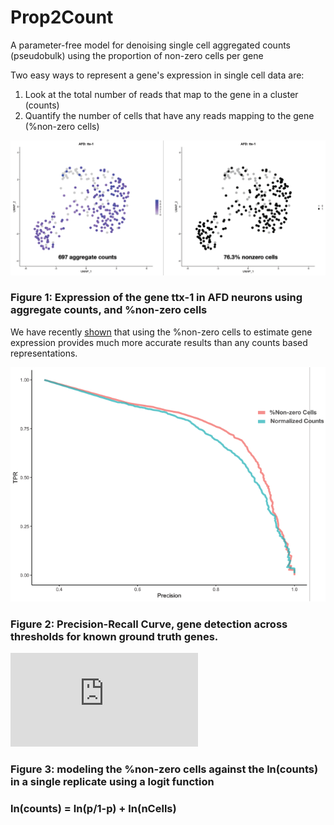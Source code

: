 # Prop2Count
A parameter-free model for denoising single cell aggregated counts (pseudobulk) using the proportion of non-zero cells per gene


Two easy ways to represent a gene's expression in single cell data are:
1. Look at the total number of reads that map to the gene in a cluster (counts)
2. Quantify the number of cells that have any reads mapping to the gene (%non-zero cells)

![ttx-1](https://github.com/alecbarrett/Prop2Count/blob/main/img/Untitled-1.png)
### Figure 1: Expression of the gene ttx-1 in AFD neurons using aggregate counts, and %non-zero cells


We have recently [shown](https://github.com/cengenproject/Thresholding_sc) that using the %non-zero cells to estimate gene expression provides much more accurate results than any counts based representations.

![Precision-recall](https://github.com/alecbarrett/Prop2Count/blob/main/img/precision_recall.png)
### Figure 2: Precision-Recall Curve, gene detection across thresholds for known ground truth genes. 



![logit model](https://github.com/alecbarrett/Prop2Count/blob/main/img/SIA%20plot%20010823.pdf)
### Figure 3: modeling the %non-zero cells against the ln(counts) in a single replicate using a logit function
### ln(counts) = ln(p/1-p) + ln(nCells)
